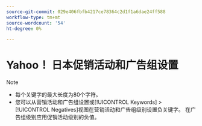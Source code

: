 ```yaml
---
source-git-commit: 029e406fbfb4217ce78364c2d1f1a6dae24ff588
workflow-type: tm+mt
source-wordcount: '54'
ht-degree: 0%

---
```

# Yahoo！ 日本促销活动和广告组设置

>[!NOTE]
>
>* 每个关键字的最大长度为80个字符。
>* 您可以从营销活动和广告组设置或[!UICONTROL Keywords] > [!UICONTROL Negatives]视图在营销活动和广告组级别设置负关键字。 在广告组级别应用促销活动级别的负值。
